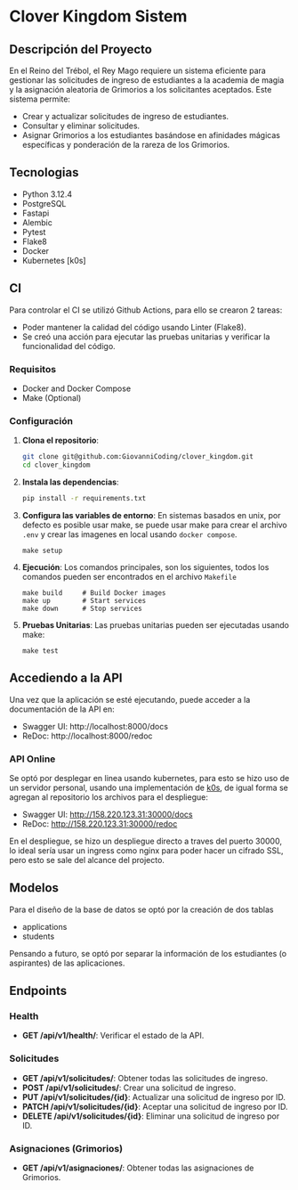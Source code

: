 # Clover Kingdom Sistem

## Descripción del Proyecto

En el Reino del Trébol, el Rey Mago requiere un sistema eficiente para gestionar las solicitudes de ingreso de estudiantes a la academia de magia y la asignación aleatoria de Grimorios a los solicitantes aceptados. Este sistema permite:

- Crear y actualizar solicitudes de ingreso de estudiantes.
- Consultar y eliminar solicitudes.
- Asignar Grimorios a los estudiantes basándose en afinidades mágicas específicas y ponderación de la rareza de los Grimorios.

## Tecnologias
- Python 3.12.4
- PostgreSQL
- Fastapi
- Alembic
- Pytest
- Flake8
- Docker
- Kubernetes [k0s]

## CI
Para controlar el CI se utilizó Github Actions, para ello se crearon 2 tareas:

- Poder mantener la calidad del código usando Linter (Flake8).
- Se creó una acción para ejecutar las pruebas unitarias y verificar la funcionalidad del código.


### Requisitos
* Docker and Docker Compose
* Make (Optional)


### Configuración
1. **Clona el repositorio**:
    ```bash
    git clone git@github.com:GiovanniCoding/clover_kingdom.git
    cd clover_kingdom
    ```

2. **Instala las dependencias**:
    ```bash
    pip install -r requirements.txt
    ```

3. **Configura las variables de entorno**:
    En sistemas basados en unix, por defecto es posible usar make, se puede usar make para crear el archivo `.env` y crear las imagenes en local usando `docker compose`.
    ```env
    make setup
    ```

4. **Ejecución**:
    Los comandos principales, son los siguientes, todos los comandos pueden ser encontrados en el archivo `Makefile`
    ```env
    make build     # Build Docker images
    make up        # Start services
    make down      # Stop services
    ```

5. **Pruebas Unitarias**:
    Las pruebas unitarias pueden ser ejecutadas usando make:
    ```env
    make test
    ```

## Accediendo a la API

Una vez que la aplicación se esté ejecutando, puede acceder a la documentación de la API en:

* Swagger UI: http://localhost:8000/docs
* ReDoc: http://localhost:8000/redoc

### API Online
Se optó por desplegar en linea usando kubernetes, para esto se hizo uso de un servidor personal, usando una implementación de [k0s](https://k0sproject.io/), de igual forma se agregan al repositorio los archivos para el despliegue:

* Swagger UI: http://158.220.123.31:30000/docs
* ReDoc: http://158.220.123.31:30000/redoc

En el despliegue, se hizo un despliegue directo a traves del puerto 30000, lo ideal sería usar un ingress como nginx para poder hacer un cifrado SSL, pero esto se sale del alcance del projecto.

## Modelos
Para el diseño de la base de datos se optó por la creación de dos tablas
- applications
- students

Pensando a futuro, se optó por separar la información de los estudiantes (o aspirantes) de las aplicaciones.

## Endpoints

### Health
- **GET /api/v1/health/**: Verificar el estado de la API.

### Solicitudes
- **GET /api/v1/solicitudes/**: Obtener todas las solicitudes de ingreso.
- **POST /api/v1/solicitudes/**: Crear una solicitud de ingreso.
- **PUT /api/v1/solicitudes/{id}**: Actualizar una solicitud de ingreso por ID.
- **PATCH /api/v1/solicitudes/{id}**: Aceptar una solicitud de ingreso por ID.
- **DELETE /api/v1/solicitudes/{id}**: Eliminar una solicitud de ingreso por ID.

### Asignaciones (Grimorios)
- **GET /api/v1/asignaciones/**: Obtener todas las asignaciones de Grimorios.
